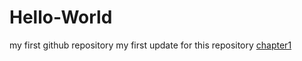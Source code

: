 # Hello-World
my first github repository
my first update for this repository
[chapter1]( Hello-World/Java/chapter1.md )
